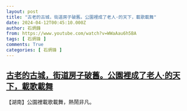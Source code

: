 ```yaml
---
layout: post
title: "古老的古城，街道房子破舊。公園裡成了老人·的天下，載歌載舞"
date: 2024-04-12T00:45:10.000Z
author: 石炳鋒
from: https://www.youtube.com/watch?v=WWaAau6h5BA
tags: [ 石炳锋 ]
comments: True
categories: [ 石炳锋 ]
---
```

<!--1712882710000-->
[古老的古城，街道房子破舊。公園裡成了老人·的天下，載歌載舞](https://www.youtube.com/watch?v=WWaAau6h5BA)
------

<div>
【湖南】公園裡載歌載舞，熱鬧非凡。
</div>

